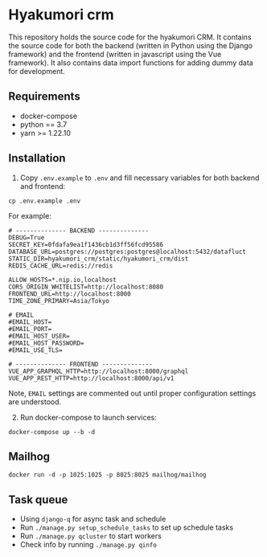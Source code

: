 # Hyakumori crm

This repository holds the source code for the hyakumori CRM. It contains the source code for both the backend (written 
in Python using the Django framework) and the frontend (written in javascript using the Vue framework). It also
contains data import functions for adding dummy data for development.

## Requirements

- docker-compose
- python == 3.7
- yarn >= 1.22.10

## Installation

1. Copy `.env.example` to `.env` and fill necessary variables for both backend and frontend:

```
cp .env.example .env
```

For example:

```
# -------------- BACKEND --------------
DEBUG=True
SECRET_KEY=0fdafa9ea1f1436cb1d3ff56fcd95586
DATABASE_URL=postgres://postgres:postgres@localhost:5432/datafluct
STATIC_DIR=hyakumori_crm/static/hyakumori_crm/dist
REDIS_CACHE_URL=redis://redis

ALLOW_HOSTS=*.nip.io,localhost
CORS_ORIGIN_WHITELIST=http://localhost:8080
FRONTEND_URL=http://localhost:8000
TIME_ZONE_PRIMARY=Asia/Tokyo

# EMAIL
#EMAIL_HOST=
#EMAIL_PORT=
#EMAIL_HOST_USER=
#EMAIL_HOST_PASSWORD=
#EMAIL_USE_TLS=

# -------------- FRONTEND --------------
VUE_APP_GRAPHQL_HTTP=http://localhost:8000/graphql
VUE_APP_REST_HTTP=http://localhost:8000/api/v1
```

Note, `EMAIL` settings are commented out until proper configuration settings are understood. 

2. Run docker-compose to launch services:

```
docker-compose up --b -d
```

## Mailhog

```
docker run -d -p 1025:1025 -p 8025:8025 mailhog/mailhog
```

## Task queue
- Using `django-q` for async task and schedule
- Run `./manage.py setup_schedule_tasks` to set up schedule tasks
- Run `./manage.py qcluster` to start workers
- Check info by running `./manage.py qinfo`
